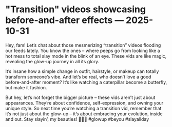 # "Transition" videos showcasing before-and-after effects — 2025-10-31

Hey, fam! Let’s chat about those mesmerizing “transition” videos flooding our feeds lately. You know the ones – where peeps go from looking like a hot mess to total slay mode in the blink of an eye. These vids are like magic, revealing the glow-up journey in all its glory.

It’s insane how a simple change in outfit, hairstyle, or makeup can totally transform someone’s vibe. And let’s be real, who doesn’t love a good before-and-after moment? It’s like watching a caterpillar become a butterfly, but make it fashion.

But hey, let’s not forget the bigger picture – these vids aren’t just about appearances. They’re about confidence, self-expression, and owning your unique style. So next time you’re watching a transition vid, remember that it’s not just about the glow-up – it’s about embracing your evolution, inside and out. Stay slayin’, my beauties! 💅🔥🌟 #glowup #beyou #slayallday